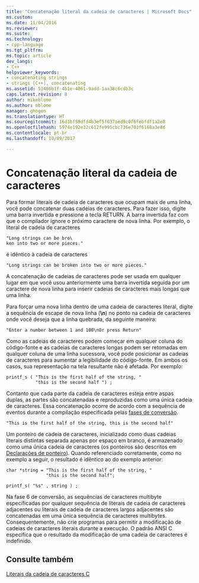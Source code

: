 ```yaml
---
title: "Concatenação literal da cadeia de caracteres | Microsoft Docs"
ms.custom: 
ms.date: 11/04/2016
ms.reviewer: 
ms.suite: 
ms.technology:
- cpp-language
ms.tgt_pltfrm: 
ms.topic: article
dev_langs:
- C++
helpviewer_keywords:
- concatenating strings
- strings [C++], concatenating
ms.assetid: 51486b1f-4b1e-4061-9add-1aa38c6cdb3c
caps.latest.revision: 8
author: mikeblome
ms.author: mblome
manager: ghogen
ms.translationtype: HT
ms.sourcegitcommit: 16d1bf59dfd4b3ef5f037aed9c0f6febfdf1a2e8
ms.openlocfilehash: 5974e192e32c612fe995cbc736e703f6168a3e8d
ms.contentlocale: pt-br
ms.lasthandoff: 10/09/2017

---
```

# <a name="string-literal-concatenation"></a>Concatenação literal da cadeia de caracteres
Para formar literais de cadeia de caracteres que ocupam mais de uma linha, você pode concatenar duas cadeias de caracteres. Para fazer isso, digite uma barra invertida e pressione a tecla RETURN. A barra invertida faz com que o compilador ignore o próximo caractere de nova linha. Por exemplo, o literal de cadeia de caracteres  
  
```  
"Long strings can be bro\  
ken into two or more pieces."  
```  
  
 é idêntico à cadeia de caracteres  
  
```  
"Long strings can be broken into two or more pieces."  
```  
  
 A concatenação de cadeias de caracteres pode ser usada em qualquer lugar em que você usou anteriormente uma barra invertida seguida por um caractere de nova linha para inserir cadeias de caracteres mais longas que uma linha.  
  
 Para forçar uma nova linha dentro de uma cadeia de caracteres literal, digite a sequência de escape de nova linha (**\n**) no ponto na cadeia de caracteres onde você deseja que a linha quebrada, da seguinte maneira:  
  
```  
"Enter a number between 1 and 100\nOr press Return"  
```  
  
 Como as cadeias de caracteres podem começar em qualquer coluna do código-fonte e as cadeias de caracteres longas podem ser retomadas em qualquer coluna de uma linha sucessora, você pode posicionar as cadeias de caracteres para aumentar a legibilidade do código-fonte. Em ambos os casos, sua representação na tela resultante não é afetada. Por exemplo:  
  
```  
printf_s ( "This is the first half of the string, "  
           "this is the second half ") ;  
```  
  
 Contanto que cada parte da cadeia de caracteres esteja entre aspas duplas, as partes são concatenadas e reproduzidas como uma única cadeia de caracteres. Essa concatenação ocorre de acordo com a sequência de eventos durante a compilação especificada pelas [fases de conversão](../preprocessor/phases-of-translation.md).  
  
```  
"This is the first half of the string, this is the second half"  
```  
  
 Um ponteiro de cadeia de caracteres, inicializado como duas cadeias literais distintas separada apenas por espaço em branco, é armazenado como uma única cadeia de caracteres (os ponteiros são descritos em [Declarações de ponteiro](../c-language/pointer-declarations.md)). Quando referenciado corretamente, como no exemplo a seguir, o resultado é idêntico ao do exemplo anterior:  
  
```  
char *string = "This is the first half of the string, "  
               "this is the second half";  
  
printf_s( "%s" , string ) ;  
```  
  
 Na fase 6 de conversão, as sequências de caracteres multibyte especificadas por qualquer sequência de literais de cadeia de caracteres adjacentes ou literais de cadeia de caracteres largos adjacentes são concatenadas em uma única sequência de caracteres multibytes. Consequentemente, não crie programas para permitir a modificação de cadeias de caracteres literais durante a execução. O padrão ANSI C especifica que o resultado da modificação de uma cadeia de caracteres é indefinido.  
  
## <a name="see-also"></a>Consulte também  
 [Literais da cadeia de caracteres C](../c-language/c-string-literals.md)
